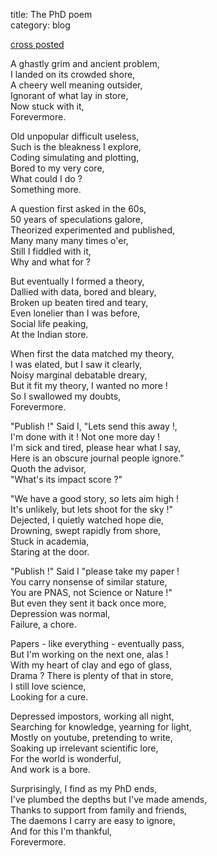 title: The PhD poem  
category: blog

[cross posted](http://thebadgradstudent.blogspot.de/2016/01/the-phd-poem.html)

A ghastly grim and ancient problem,  
I landed on its crowded shore,  
A cheery well meaning outsider,  
Ignorant of what lay in store,  
Now stuck with it,  
Forevermore.

Old unpopular difficult useless,  
Such is the bleakness I explore,  
Coding simulating and plotting,  
Bored to my very core,  
What could I do ?  
Something more.

A question first asked in the 60s,  
50 years of speculations galore,  
Theorized experimented and published,  
Many many many times o'er,  
Still I fiddled with it,  
Why and what for ?

But eventually I formed a theory,  
Dallied with data, bored and bleary,  
Broken up beaten tired and teary,  
Even lonelier than I was before,  
Social life peaking,  
At the Indian store.

When first the data matched my theory,  
I was elated, but I saw it clearly,  
Noisy marginal debatable dreary,  
But it fit my theory, I wanted no more !  
So I swallowed my doubts,  
Forevermore.

"Publish !" Said I, "Lets send this away !,  
I'm done with it ! Not one more day !  
I'm sick and tired, please hear what I say,  
Here is an obscure journal people ignore."  
Quoth the advisor,  
"What's its impact score ?"

"We have a good story, so lets aim high !  
It's unlikely, but lets shoot for the sky !"  
Dejected, I quietly watched hope die,  
Drowning, swept rapidly from shore,  
Stuck in academia,  
Staring at the door.

"Publish !" Said I "please take my paper !  
You carry nonsense of similar stature,  
You are PNAS, not Science or Nature !"  
But even they sent it back once more,  
Depression was normal,  
Failure, a chore.

Papers - like everything - eventually pass,  
But I'm working on the next one, alas !  
With my heart of clay and ego of glass,  
Drama ? There is plenty of that in store,  
I still love science,  
Looking for a cure.

Depressed impostors, working all night,  
Searching for knowledge, yearning for light,  
Mostly on youtube, pretending to write,  
Soaking up irrelevant scientific lore,  
For the world is wonderful,  
And work is a bore.

Surprisingly, I find as my PhD ends,  
I've plumbed the depths but I've made amends,  
Thanks to support from family and friends,  
The daemons I carry are easy to ignore,  
And for this I'm thankful,  
Forevermore.

